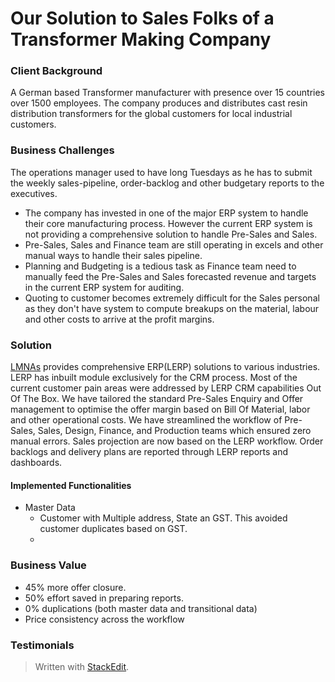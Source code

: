 
# Our Solution to Sales Folks of a Transformer Making Company

### Client Background
A German based Transformer manufacturer with presence over 15 countries over 1500 employees. The company produces and distributes cast resin distribution transformers for the global customers for local industrial customers. 
### Business Challenges
The operations manager used to have long Tuesdays as he has to submit the weekly sales-pipeline, order-backlog and other budgetary reports to the executives.
 - The company has invested in one of the major ERP system to handle their  core manufacturing process. However the current ERP system is not providing a comprehensive solution to handle Pre-Sales and Sales. 
 - Pre-Sales, Sales and Finance team are still operating in excels and other manual ways to handle their sales pipeline.
 - Planning and Budgeting is a tedious task as Finance team need to manually feed the Pre-Sales and Sales forecasted revenue and targets in the current ERP system for auditing. 
 - Quoting to customer becomes extremely difficult for the Sales personal as they don't have system to compute breakups on the material, labour and other costs to arrive at the profit margins.

### Solution
[LMNAs](https://lmnas.com) provides comprehensive ERP(LERP) solutions to various industries. LERP has inbuilt module exclusively for the CRM process. Most of the current customer pain areas were addressed by LERP CRM capabilities Out Of The Box.
We have tailored the standard Pre-Sales Enquiry and Offer management to optimise the offer margin based on Bill Of Material, labor and other operational costs.
We have streamlined the workflow of Pre-Sales, Sales, Design, Finance, and Production teams which ensured zero manual errors. Sales projection are now  based on the LERP workflow. Order backlogs and delivery plans are reported through LERP reports and dashboards.
#### Implemented Functionalities

 - Master Data
	 - Customer with Multiple address, State an GST. This avoided customer duplicates based on GST.
	 - 

### Business Value
 - 45% more offer closure. 
 - 50% effort saved in preparing reports. 
 - 0% duplications (both master data and transitional data) 
 - Price consistency across the workflow

### Testimonials


> Written with [StackEdit](https://stackedit.io/).
<!--stackedit_data:
eyJoaXN0b3J5IjpbNjI1MzkyNDgyLDE5MzkzMTc2MDgsMTQ5ND
UyNTM1Niw2NTQwMjEzNDcsMjEyODI2MjQ3MywtMzc2MjQ4ODcw
LC0yMDM3MjU1MjU3LC0xMjk3MTM4NjgzXX0=
-->